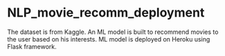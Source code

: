 # NLP_movie_recomm_deployment

The dataset is from Kaggle. An ML model is built to recommend movies to the user based on his interests. 
ML model is deployed on Heroku using Flask framework.  
